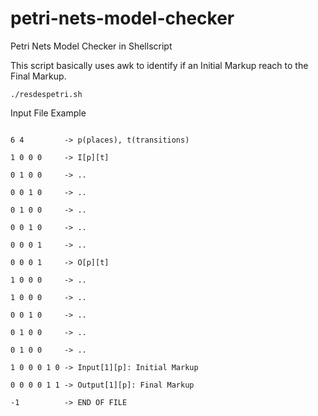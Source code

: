 # petri-nets-model-checker
Petri Nets Model Checker in Shellscript

<p>This script basically uses awk to identify if an Initial Markup reach to the Final Markup.<p>

<code>./resdespetri.sh <input-file></code>

<p>Input File Example</p>
<code>
6 4         -> p(places), t(transitions)<br>
1 0 0 0     -> I[p][t]<br>
0 1 0 0     -> ..<br>
0 0 1 0     -> ..<br>
0 1 0 0     -> ..<br>
0 0 1 0     -> ..<br>
0 0 0 1     -> ..<br>
0 0 0 1     -> O[p][t]<br>
1 0 0 0     -> ..<br>
1 0 0 0     -> ..<br>
0 0 1 0     -> ..<br>
0 1 0 0     -> ..<br>
0 1 0 0     -> ..<br>
1 0 0 0 1 0 -> Input[1][p]: Initial Markup<br>
0 0 0 0 1 1 -> Output[1][p]: Final Markup<br>
-1          -> END OF FILE
</code>
